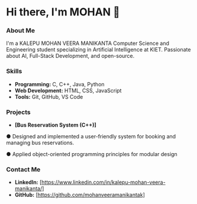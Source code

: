

# Hi there, I'm MOHAN 👋

### About Me
I'm a KALEPU MOHAN VEERA MANIKANTA Computer Science and Engineering student specializing in Artificial Intelligence at KIET. Passionate about AI, Full-Stack Development, and open-source.

### Skills
- **Programming:** C, C++, Java, Python
- **Web Development:** HTML, CSS, JavaScript
- **Tools:** Git, GitHub, VS Code

### Projects
- **[Bus Reservation System (C++)]**

● Designed and implemented a user-friendly system for booking and managing bus
reservations.

● Applied object-oriented programming principles for modular design

### Contact Me
- **LinkedIn:** [https://www.linkedin.com/in/kalepu-mohan-veera-manikanta/]
- **GitHub:** [https://github.com/mohanveeramanikantak]

